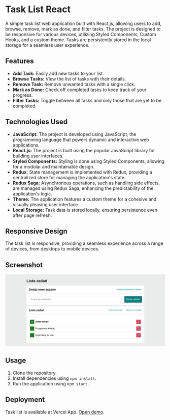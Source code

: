 # Task List React

A simple task list web application built with React.js, allowing users to add, browse, remove, mark as done, and filter tasks. The project is designed to be responsive for various devices, utilizing Styled Components, Custom Hooks, and a custom theme. Tasks are persistently stored in the local storage for a seamless user experience.

## Features

- **Add Task:** Easily add new tasks to your list.
- **Browse Tasks:** View the list of tasks with their details.
- **Remove Task:** Remove unwanted tasks with a single click.
- **Mark as Done:** Check off completed tasks to keep track of your progress.
- **Filter Tasks:** Toggle between all tasks and only those that are yet to be completed.

## Technologies Used

- **JavaScript:** The project is developed using JavaScript, the programming language that powers dynamic and interactive web applications.
- **React.js:** The project is built using the popular JavaScript library for building user interfaces.
- **Styled Components:** Styling is done using Styled Components, allowing for a modular and maintainable design.
- **Redux:** State management is implemented with Redux, providing a centralized store for managing the application's state.
- **Redux Saga:** Asynchronous operations, such as handling side effects, are managed using Redux Saga, enhancing the predictability of the application's logic.
- **Theme:** The application features a custom theme for a cohesive and visually pleasing user interface.
- **Local Storage:** Task data is stored locally, ensuring persistence even after page refresh.

## Responsive Design

The task list is responsive, providing a seamless experience across a range of devices, from desktops to mobile devices.

## Screenshot

![Task List Screenshot](/screenshot.png)

## Usage

1. Clone the repository.
2. Install dependencies using `npm install`.
3. Run the application using `npm start`.

## Deployment

Task list is available at Vercel App. [Open demo](https://pawelb100-task-list-react.vercel.app/).


